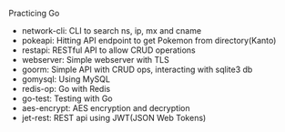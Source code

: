 Practicing Go

- network-cli: CLI to search ns, ip, mx and cname
- pokeapi: Hitting API endpoint to get Pokemon from directory(Kanto)
- restapi: RESTful API to allow CRUD operations
- webserver: Simple webserver with TLS
- goorm: Simple API with CRUD ops, interacting with sqlite3 db
- gomysql: Using MySQL
- redis-op: Go with Redis
- go-test: Testing with Go
- aes-encrypt: AES encryption and decryption
- jet-rest: REST api using JWT(JSON Web Tokens)
